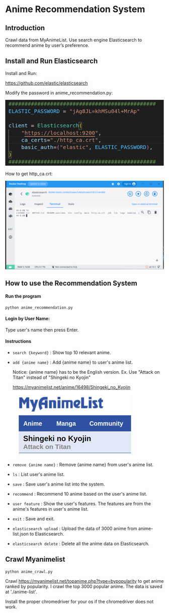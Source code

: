# Anime Recommendation System

## Introduction
Crawl data from MyAnimeList. Use search engine Elasticsearch to recommend anime by user’s preference.

## Install and Run Elasticsearch

Install and Run:

https://github.com/elastic/elasticsearch

Modify the password in anime_recommendation.py:

![](./pictures/picture1.png)

How to get http_ca.crt:

![](./pictures/picture2.png)

## How to use the Recommendation System

#### Run the program

```
python anime_recommendation.py
```

#### Login by User Name:

   Type user's name then press Enter.

#### Instructions

* `search {keyword}` : Show top 10 relevant anime.
	
* `add {anime name}` : Add {anime name} to user's anime list. 
	
	Notice: {anime name} has to be the English version. 
	Ex.  Use "Attack on Titan" instead of "Shingeki no Kyojin"
	
	https://myanimelist.net/anime/16498/Shingeki_no_Kyojin
	
	![](./pictures/picture3.png)
	
* `remove {anime name}` : Remove {anime name} from user's anime list.
* 	`ls` : List user's anime list.

* `save` : Save user's anime list into the system.
* `recommend` : Recommend 10 anime based on the user's anime list.
* `user feature` : Show the user's features. The features are from the anime's features in user's anime list.
* `exit` : Save and exit.
* `elasticsearch upload` : Upload the data of 3000 anime from anime-list.json to Elasticsearch.
* `elasticsearch delete` : Delete all the anime data on Elasticsearch.

## Crawl Myanimelist

```
python anime_crawl.py
```

Crawl https://myanimelist.net/topanime.php?type=bypopularity to get anime ranked by popularity. I crawl the top 3000 popular anime. The data is saved at './anime-list'.

Install the proper chromedriver for your os if the chromedriver does not work.
